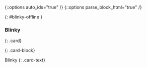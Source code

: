 {::options auto_ids="true" /}
{::options parse_block_html="true" /}

<div>

{: #blinky-offline }
### Blinky

{: .card}
<div>

{: .card-block}
<div>

  Blinky
  {: .card-text}
  
</div>
</div>
</div>
<p></p>